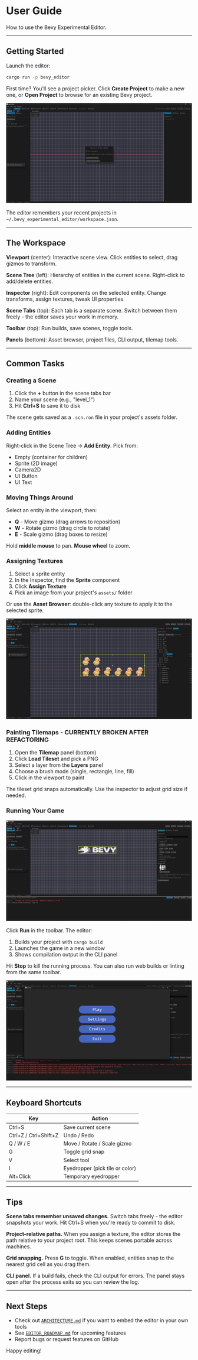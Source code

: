 # User Guide

How to use the Bevy Experimental Editor.

---

## Getting Started

Launch the editor:
```bash
cargo run -p bevy_editor
```

First time? You'll see a project picker. Click **Create Project** to make a new one, or **Open Project** to browse for an existing Bevy project.

![Create Project](screenshots/create_project.png)

The editor remembers your recent projects in `~/.bevy_experimental_editor/workspace.json`.

---

## The Workspace

**Viewport** (center): Interactive scene view. Click entities to select, drag gizmos to transform.

**Scene Tree** (left): Hierarchy of entities in the current scene. Right-click to add/delete entities.

**Inspector** (right): Edit components on the selected entity. Change transforms, assign textures, tweak UI properties.

**Scene Tabs** (top): Each tab is a separate scene. Switch between them freely - the editor saves your work in memory.

**Toolbar** (top): Run builds, save scenes, toggle tools.

**Panels** (bottom): Asset browser, project files, CLI output, tilemap tools.

---

## Common Tasks

### Creating a Scene

1. Click the **+** button in the scene tabs bar
2. Name your scene (e.g., "level_1")
3. Hit **Ctrl+S** to save it to disk

The scene gets saved as a `.scn.ron` file in your project's assets folder.

### Adding Entities

Right-click in the Scene Tree → **Add Entity**. Pick from:
- Empty (container for children)
- Sprite (2D image)
- Camera2D
- UI Button
- UI Text

### Moving Things Around

Select an entity in the viewport, then:
- **Q** - Move gizmo (drag arrows to reposition)
- **W** - Rotate gizmo (drag circle to rotate)
- **E** - Scale gizmo (drag boxes to resize)

Hold **middle mouse** to pan. **Mouse wheel** to zoom.

### Assigning Textures

1. Select a sprite entity
2. In the Inspector, find the **Sprite** component
3. Click **Assign Texture**
4. Pick an image from your project's `assets/` folder

Or use the **Asset Browser**: double-click any texture to apply it to the selected sprite.

![Asset Browser](screenshots/asset_browser.png)

### Painting Tilemaps - CURRENTLY BROKEN AFTER REFACTORING

1. Open the **Tilemap** panel (bottom)
2. Click **Load Tileset** and pick a PNG
3. Select a layer from the **Layers** panel
4. Choose a brush mode (single, rectangle, line, fill)
5. Click in the viewport to paint

The tileset grid snaps automatically. Use the inspector to adjust grid size if needed.

### Running Your Game

![Terminal](screenshots/cli.png)

Click **Run** in the toolbar. The editor:
1. Builds your project with `cargo build`
2. Launches the game in a new window
3. Shows compilation output in the CLI panel

Hit **Stop** to kill the running process. You can also run web builds or linting from the same toolbar.

![Run Game](screenshots/run_game.png)

---

## Keyboard Shortcuts

| Key | Action |
| --- | ------ |
| Ctrl+S | Save current scene |
| Ctrl+Z / Ctrl+Shift+Z | Undo / Redo |
| Q / W / E | Move / Rotate / Scale gizmo |
| G | Toggle grid snap |
| V | Select tool |
| I | Eyedropper (pick tile or color) |
| Alt+Click | Temporary eyedropper |

---

## Tips

**Scene tabs remember unsaved changes.** Switch tabs freely - the editor snapshots your work. Hit Ctrl+S when you're ready to commit to disk.

**Project-relative paths.** When you assign a texture, the editor stores the path relative to your project root. This keeps scenes portable across machines.

**Grid snapping.** Press **G** to toggle. When enabled, entities snap to the nearest grid cell as you drag them.

**CLI panel.** If a build fails, check the CLI output for errors. The panel stays open after the process exits so you can review the log.

---

## Next Steps

- Check out [`ARCHITECTURE.md`](ARCHITECTURE.md) if you want to embed the editor in your own tools
- See [`EDITOR_ROADMAP.md`](EDITOR_ROADMAP.md) for upcoming features
- Report bugs or request features on GitHub

Happy editing!
